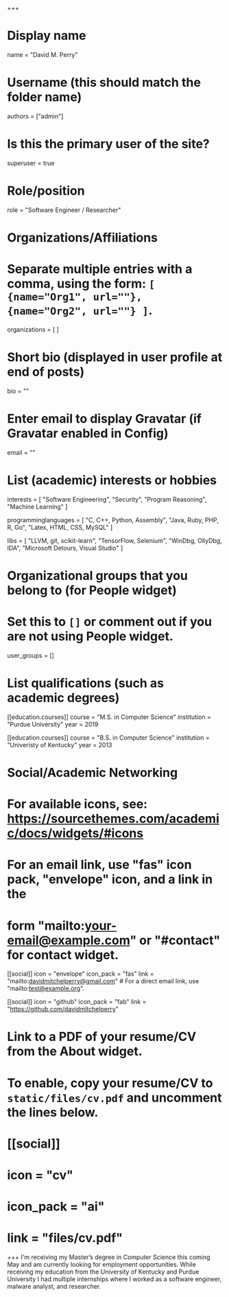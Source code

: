 +++
# Display name
name = "David M. Perry"

# Username (this should match the folder name)
authors = ["admin"]

# Is this the primary user of the site?
superuser = true

# Role/position
role = "Software Engineer / Researcher"

# Organizations/Affiliations
#   Separate multiple entries with a comma, using the form: `[ {name="Org1", url=""}, {name="Org2", url=""} ]`.
organizations = [  ]

# Short bio (displayed in user profile at end of posts)
bio = ""

# Enter email to display Gravatar (if Gravatar enabled in Config)
email = ""

# List (academic) interests or hobbies
interests = [
  "Software Engineering",
  "Security",
  "Program Reasoning",
  "Machine Learning"
]

programminglanguages = [
	"C, C++, Python, Assembly",
	"Java, Ruby, PHP, R, Go",
	"Latex, HTML, CSS, MySQL"
]

libs = [
	"LLVM, git, scikit-learn",
	"TensorFlow, Selenium",
	"WinDbg, OllyDbg, IDA",
	"Microsoft Detours, Visual Studio"
]

# Organizational groups that you belong to (for People widget)
#   Set this to `[]` or comment out if you are not using People widget.
user_groups = []

# List qualifications (such as academic degrees)
[[education.courses]]
  course = "M.S. in Computer Science"
  institution = "Purdue University"
  year = 2019

[[education.courses]]
  course = "B.S. in Computer Science"
  institution = "Univeristy of Kentucky"
  year = 2013

# Social/Academic Networking
# For available icons, see: https://sourcethemes.com/academic/docs/widgets/#icons
#   For an email link, use "fas" icon pack, "envelope" icon, and a link in the
#   form "mailto:your-email@example.com" or "#contact" for contact widget.

[[social]]
  icon = "envelope"
  icon_pack = "fas"
  link = "mailto:davidmitchelperry@gmail.com"  # For a direct email link, use "mailto:test@example.org".

[[social]]
  icon = "github"
  icon_pack = "fab"
  link = "https://github.com/davidmitchelperry"

# Link to a PDF of your resume/CV from the About widget.
# To enable, copy your resume/CV to `static/files/cv.pdf` and uncomment the lines below.
# [[social]]
#   icon = "cv"
#   icon_pack = "ai"
#   link = "files/cv.pdf"

+++
I'm receiving my Master’s degree in Computer Science this coming May and am currently looking for employment opportunities. While receiving my education from the University of Kentucky and Purdue University I had multiple internships where I worked as a software engineer, malware analyst, and researcher.

